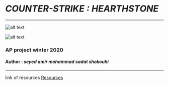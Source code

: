 # **_COUNTER-STRIKE : HEARTHSTONE_**
***
![alt text](http://8upload.ir/uploads/f071370387.jpg "COUNTER-STRIKE")

![alt text](http://8upload.ir/uploads/f918263250.jpg "HEARTHSTONE")

### AP project winter 2020

#### Author :  _**seyed amir mohammad sadat shokouhi**_

---
link of resources [Resources](http://8upload.ir/uploads/f43519543.zip)